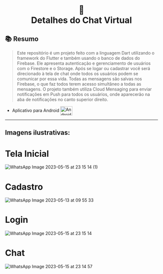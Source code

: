 <h1 align="center">
📱<br>Detalhes do Chat Virtual
</h1>

## 📚 Resumo

> Este repositório é um projeto feito com a linguagem Dart utilizando o framework do Flutter e também usando o banco de dados do Firebase. Ele apresenta autenticação e gerenciamento de usuários com o Firestore e o Storage. Após se logar ou cadastrar você será direcionado à tela de chat onde todos os usuários podem se comunicar por essa vida. Todas as mensagens são salvas nos Firebase, o que faz todos terem acesso simultâneo a todas as mensagens. O projeto também utiliza Cloud Mensaging para enviar notificações em Push para todos os usuários, onde aparecerão na aba de notificações no canto superior direito.

- Aplicativo para Android <img align="center" alt="Android" height="30" width="40" src="https://cdn-icons-png.flaticon.com/512/174/174836.png">


---

## Imagens ilustrativas:

# Tela Inicial
![WhatsApp Image 2023-05-15 at 23 15 14 (1)](https://github.com/MateusMaccos/chat_flutter/assets/75508372/e27ca094-6b3f-45a0-bcfa-b99c34652629)

# Cadastro
![WhatsApp Image 2023-05-13 at 09 55 33](https://github.com/MateusMaccos/chat_flutter/assets/75508372/19a4b7ca-daa4-426e-939c-d012b8923318)

# Login
![WhatsApp Image 2023-05-15 at 23 15 14](https://github.com/MateusMaccos/chat_flutter/assets/75508372/e4c122b2-72a7-4b04-b2fd-d7961417b787)

# Chat
![WhatsApp Image 2023-05-15 at 23 14 57](https://github.com/MateusMaccos/chat_flutter/assets/75508372/618b0f3e-77ed-4291-aaf5-9b8841286a6a)

